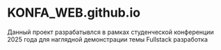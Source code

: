 # KONFA_WEB.github.io
Данный проект разрабатывлся в рамках студенческой конференции 2025 года для наглядной демонстрации темы Fullstack разработка
